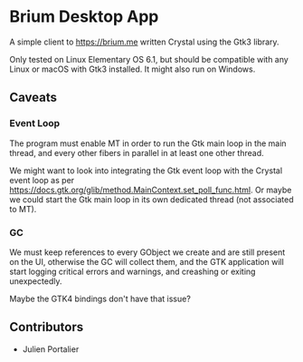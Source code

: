 # Brium Desktop App

A simple client to https://brium.me written Crystal using the Gtk3 library.

Only tested on Linux Elementary OS 6.1, but should be compatible with any Linux
or macOS with Gtk3 installed. It might also run on Windows.

## Caveats

### Event Loop

The program must enable MT in order to run the Gtk main loop in the main thread,
and every other fibers in parallel in at least one other thread.

We might want to look into integrating the Gtk event loop with the Crystal event
loop as per <https://docs.gtk.org/glib/method.MainContext.set_poll_func.html>.
Or maybe we could start the Gtk main loop in its own dedicated thread (not
associated to MT).

### GC

We must keep references to every GObject we create and are still present on the
UI, otherwise the GC will collect them, and the GTK application will start
logging critical errors and warnings, and creashing or exiting unexpectedly.

Maybe the GTK4 bindings don't have that issue?

## Contributors

- Julien Portalier
